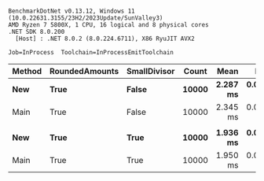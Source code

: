 ```

BenchmarkDotNet v0.13.12, Windows 11 (10.0.22631.3155/23H2/2023Update/SunValley3)
AMD Ryzen 7 5800X, 1 CPU, 16 logical and 8 physical cores
.NET SDK 8.0.200
  [Host] : .NET 8.0.2 (8.0.224.6711), X86 RyuJIT AVX2

Job=InProcess  Toolchain=InProcessEmitToolchain  

```
| Method | RoundedAmounts | SmallDivisor | Count | Mean     | Error     | StdDev    | Ratio |
|------- |--------------- |------------- |------ |---------:|----------:|----------:|------:|
| **New**    | **True**           | **False**        | **10000** | **2.287 ms** | **0.0102 ms** | **0.0090 ms** |  **0.98** |
| Main   | True           | False        | 10000 | 2.345 ms | 0.0165 ms | 0.0146 ms |  1.00 |
|        |                |              |       |          |           |           |       |
| **New**    | **True**           | **True**         | **10000** | **1.936 ms** | **0.0171 ms** | **0.0151 ms** |  **0.99** |
| Main   | True           | True         | 10000 | 1.950 ms | 0.0118 ms | 0.0110 ms |  1.00 |
